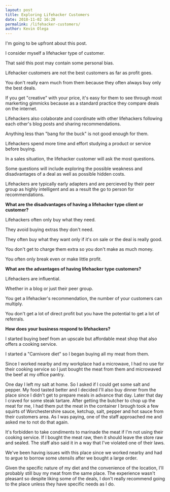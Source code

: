 ```yaml
--- 
layout: post 
title: Exploring Lifehacker Customers
date: 2018-11-02 16:20
permalink: /lifehacker-customers/ 
author: Kevin Olega 
--- 
```

I'm going to be upfront about this post. 

I consider myself a lifehacker type of customer.

That said this post may contain some personal bias.

Lifehacker customers are not the best customers as far as profit goes.

You don't really earn much from them because they often always buy only the best deals.

If you get "creative" with your price, it's easy for them to see through most markerting gimmicks because as a standard practice they compare deals on the internet.

Lifehackers also colaborate and coordinate with other lifehackers following each other's blog posts and sharing recommendations.

Anything less than "bang for the buck" is not good enough for them.

Lifehackers spend more time and effort studying a product or service before buying.

In a sales situation, the lifehacker customer will ask the most questions.

Some questions will include exploring the possible weakness and disadvantages of a deal as well as possible hidden costs.

Lifehackers are typically early adapters and are percieved by their peer group as highly intelligent and as a result the go to person for recommendations.

**What are the disadvantages of having a lifehacker type client or customer?**

Lifehackers often only buy what they need.

They avoid buying extras they don't need.

They often buy what they want only if it's on sale or the deal is really good.

You don't get to charge them extra so you don't make as much money. 

You often only break even or make little profit.

**What are the advantages of having lifehacker type customers?**

Lifehackers are influential. 

Whether in a blog or just their peer group. 

You get a lifehacker's recommendation, the number of your customers can multiply. 

You don't get a lot of direct profit but you have the potential to get a lot of referrals.

**How does your business respond to lifehackers?**

I started buying beef from an upscale but affordable meat shop that also offers a cooking service.

I started a "Carnivore diet" so I began buying all my meat from them.

Since I worked nearby and my workplace had a microwave, I had no use for their cooking service so I just bought the meat from them and microwaved the beef at my office pantry.

One day I left my salt at home. So I asked if I could get some salt and pepper. My food tasted better and I decided I'll also buy dinner from the place since I didn't get to prepare meals in advance that day. Later that day I craved for some steak tartare. After getting the butcher to chop up the meat for me, I had them put the meat in the container I brough took a few squirts of Worchestershire sauce, ketchup, salt, pepper and hot sauce from their customers area. As I was paying, one of the staff approached me and asked me to not do that again.

It's forbidden to take condiments to marinade the meat if I'm not using their cooking service. If I bought the meat raw, then it should leave the store raw and sealed. The staff also said it in a way that I've violated one of their laws.

We've been having issues with this place since we worked nearby and had to argue to borrow some utensils after we bought a large order.

Given the specific nature of my diet and the convenience of the location, I'll probably still buy my meat from the same place. The experience wasn't pleasant so despite liking some of the deals, I don't really recommend going to the place unless they have specific needs as I do.



